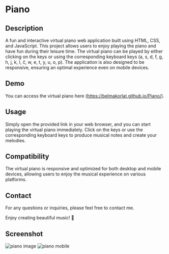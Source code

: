 # Piano

## Description
A fun and interactive virtual piano web application built using HTML, CSS, and JavaScript. This project allows users to enjoy playing the piano and have fun during their leisure time. The virtual piano can be played by either clicking on the keys or using the corresponding keyboard keys (a, s, d, f, g, h, j, k, l, č, w, e, t, y, u, o, p). The application is also designed to be responsive, ensuring an optimal experience even on mobile devices.

## Demo
You can access the virtual piano here (https://belmakorlat.github.io/Piano/).

## Usage
Simply open the provided link in your web browser, and you can start playing the virtual piano immediately. Click on the keys or use the corresponding keyboard keys to produce musical notes and create your melodies.

## Compatibility
The virtual piano is responsive and optimized for both desktop and mobile devices, allowing users to enjoy the musical experience on various platforms.

## Contact
For any questions or inquiries, please feel free to contact me.

Enjoy creating beautiful music! 🎹

## Screenshot
![piano image](https://github.com/BelmaKorlat/Piano/assets/137005711/2880b043-4bb2-4e5b-9f0a-9950ad935b71)
![piano mobile](https://github.com/BelmaKorlat/Piano/assets/137005711/39a05dd9-c32f-4bff-8d6d-caa30c4bca76)



